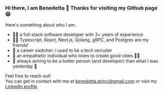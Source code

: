 ### Hi there, I am Benedetta 👋  Thanks for visiting my Github page 😄

Here's something about who I am..

- 🦸‍♀️ a full-stack software developer with 3+ years of experience
- 👩‍💻 Typescript, React, Next.js, Golang, gRPC, and Postgres are my friends!
- 🔄 a career switcher: I used to be a tech recruiter
- 🖤 an empathetic individual who loves to create good vibes  👯‍♀️
- 🌟 always aiming to be a better person (and developer) than what I was yesterday  💪

Feel free to reach out! <br>
You can get in contact with me at benedetta.arinci@gmail.com or visit my [LinkedIn profile](https://www.linkedin.com/in/benedetta-arinci/).

